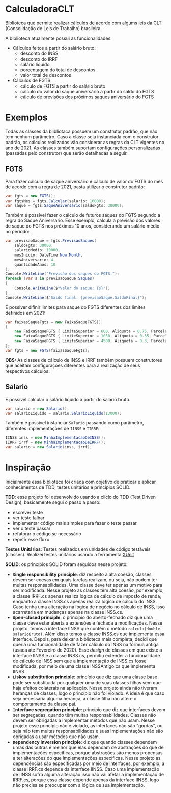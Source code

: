 # CalculadoraCLT
Biblioteca que permite realizar cálculos de acordo com algums leis da CLT (Consolidação de Leis de Trabalho) brasileira.

A biblioteca atualmente possui as funcionalidades:
- Cálculos feitos a partir do salário bruto:
  - desconto do INSS
  - desconto do IRRF
  - salário líquido
  - porcentagem do total de descontos
  - valor total de descontos
- Cálculos de FGTS
  - cálculo de FGTS a partir do salário bruto 
  - cálculo do valor do saque aniversário a partir do saldo do FGTS
  - cálculo de previsões dos próximos saques aniversário do FGTS
  
# Exemplos 
Todas as classes da blibliotaca possuem um construtor padrão, que não tem nenhum parâmetro. Caso a classe seja instanciada com o construtor padrão, os cálculos realizados vão considerar as regras da CLT vigentes no ano de 2021.
As classes também suportam configurações personalizadas (passadas pelo construtor) que serão detalhadas a seguir.

## FGTS
Para fazer cálculo de saque aniversário e cálculo de valor do FGTS do mês de acordo com a regra de 2021, basta utilizar o construtor padrão:
```cs
var fgts = new FGTS();
var fgtsMes = fgts.Calcular(salario: 10000);
var saque = fgts.SaqueAniversario(saldoFgts: 30000);
```
Também é possível fazer o cálculo de futuros saques do FGTS segundo a regra do Saque Aniversário. Esse exemplo, calcula a previsão dos valores de saque do FGTS nos próximos 10 anos, considerando um salário médio no período:

```cs
var previsaoSaque = fgts.PrevisaoSaques(
    saldoFgts: 30000,
    salarioMedio: 10000,
    mesInicio: DateTime.Now.Month,
    mesAniversario: 4,
    quantidadeAnos: 10
);
Console.WriteLine("Previsão dos saques do FGTS:");
foreach (var s in previsaoSaque.Saques)
{
    Console.WriteLine($"Valor do saque: {s}");
}
Console.WriteLine($"Saldo final: {previsaoSaque.SaldoFinal}");
```
É possiver difinir limites para saque do FGTS diferentes dos limites definidos em 2021:
```cs
var faixasSaqueFgts = new FaixaSaqueFGTS[]
{
    new FaixaSaqueFGTS { LimiteSuperior = 600, Aliquota = 0.75, ParcelaAdicional = 0 },
    new FaixaSaqueFGTS { LimiteSuperior = 1050, Aliquota = 0.55, ParcelaAdicional = 500 },
    new FaixaSaqueFGTS { LimiteSuperior = 4500, Aliquota = 0.3, ParcelaAdicional = 750 },
};
var fgts = new FGTS(faixasSaqueFgts);
```
**OBS:** As classes de cálculo de INSS e IRRF também possuem construtores que aceitam configurações diferentes para a realização de seus respectivos cálculos.
## Salario
É possível calcular o salário líquido a partir do salário bruto.
```cs
var salario = new Salario();
var salarioLiquido = salario.SalarioLiquido(13000);
```
 Também é possível instanciar ```Salario``` passando como parâmetro, diferentes implementações de ```IINSS``` e ```IIRRF```:
```cs
IINSS inss = new MinhaImplementacaoDeINSS();
IIRRF irrf = new MinhaImplementacaoDeIRRF();
var salario = new Salario(inss, irrf);
```

 # Inspiração
 Inicialmente essa biblioteca foi criada com objetivo de praticar e aplicar conhecimentos de TDD, testes unitários e princípios SOLID.
 
 **TDD**: esse projeto foi desenvolvido usando a cliclo do TDD (Test Driven Design), basicamente segui o passo a passo:
  - escrever teste
  - ver teste falhar
  - implementar código mais simples para fazer o teste passar
  - ver o teste passar
  - refatorar o código se necessário
  - repetir esse fluxo
  
  **Testes Unitários**: Testes realizados em unidades de código testáveis (classes). Realizei testes unitários usando a ferramenta [XUnit](https://xunit.net/)
  
  **SOLID**: os princípios SOLID foram seguidos nesse projeto:
  - **`S`ingle responsibility principle**: diz respeito à alta coesão, classes devem ser coesas em quais tarefas realizam, ou seja, não podem ter muitas responsabilidades. Uma classe deve ter apenas um motivo para ser modificada. Nesse projeto as classes têm alta coesão,  por exemplo, a classe IRRF.cs apenas realiza lógica de cálculo de imposto de renda, enquanto a classe INSS.cs apenas realiza lógica de cálculo do INSS. Caso tenha uma alteração na lógica de negócio no cálculo de INSS, isso acarretaria em mudanças apenas na classe INSS.cs.
  - **`O`pen-closed principle**: o princípio do aberto-fechado diz que uma classe deve estar aberta a extensões e fechada a modificações. Nesse projeto, temos a interface IINSS que contém o método `calcula(double salarioBruto)`. Além disso temos a classe INSS.cs que implementa essa interface. Depois, para deixar a biblioteca mais completa, decidi que queria uma funcionalidade de fazer cálculo do INSS na fórmua antiga (usada até Fevereiro de 2020). Esse *design* de classes em que existe a interface IINSS e a classe INSS.cs, permitiu extender a funcionalidade de cálculo de INSS sem que a implementação de INSS.cs fosse modificada, por meio de uma classe INSSAntigo.cs que implementa IINSS.
  - **`L`iskov substitution principle**: princípio que diz que uma classe base pode ser substituída por qualquer uma de suas classes filhas sem que haja efeitos colaterais na aplicação. Nesse projeto ainda não tiveram heranças de classes, logo o princípio não foi violado. A ideia é que caso seja necessária alguma herança, a classe filha não altere o comportamento da classe pai.
  - **`I`nterface segregation principle**:  princípio que diz que interfaces devem ser segregadas, quando têm muitas responsabilidades. Classes não devem ser obrigadas a implementar métodos que não usam. Nesse projeto esse princípio não é violado, as interfaces não são "gordas", ou seja não tem muitas responsabilidades e suas implementações não são obrigadas a usar métodos que não usam.
  - **`D`ependency inversion principle**:  diz que quando classes dependem umas das outras é melhor que elas dependam de abstrações do que de implementações específicas, porque abstrações são menos propensas a ter alterações do que implementações específicas. Nesse projeto as dependências são especificadas por meio de interfaces, por exemplo, a classe IRRF.cs depende da interface IINSS. Caso uma implementação de IINSS sofra alguma alteração isso não vai afetar a implementação de IRRF.cs, porque essa classe depende apenas da interface IINSS, logo não precisa se preocupar com a lógica de sua implementação.
